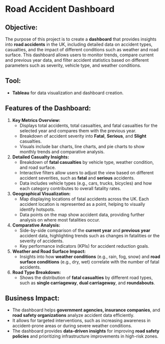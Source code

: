 # **Road Accident Dashboard**
## Objective:

The purpose of this project is to create a **dashboard** that provides insights into **road accidents** in the UK, including detailed data on accident types, casualties, and the impact of different conditions such as weather and road surface. This dashboard allows users to monitor trends, compare current and previous year data, and filter accident statistics based on different parameters such as severity, vehicle type, and weather conditions.

## Tool:

- **Tableau** for data visualization and dashboard creation.

## Features of the Dashboard:

1. **Key Metrics Overview:**
    - Displays total accidents, total casualties, and fatal casualties for the selected year and compares them with the previous year.
    - Breakdown of accident severity into **Fatal**, **Serious**, and **Slight** casualties.
    - Visuals include bar charts, line charts, and pie charts to show monthly trends and comparative analysis.
2. **Detailed Casualty Insights:**
    - Breakdown of **fatal casualties** by vehicle type, weather condition, and road surface.
    - Interactive filters allow users to adjust the view based on different accident severities, such as **fatal** and **serious** accidents.
    - Data includes vehicle types (e.g., cars, trucks, bicycles) and how each category contributes to overall fatality rates.
3. **Geographical Visualization:**
    - Map displaying locations of fatal accidents across the UK. Each accident location is represented as a point, helping to visually identify hotspots.
    - Data points on the map show accident data, providing further analysis on where most fatalities occur.
4. **Comparative Analysis:**
    - Side-by-side comparison of the **current year** and **previous year** accident data, highlighting trends such as changes in fatalities or the severity of accidents.
    - Key performance indicators (KPIs) for accident reduction goals.
5. **Weather and Road Surface Impact:**
    - Insights into how **weather conditions** (e.g., rain, fog, snow) and **road surface conditions** (e.g., dry, wet) correlate with the number of fatal accidents.
6. **Road Type Breakdown:**
    - Shows the distribution of **fatal casualties** by different road types, such as **single carriageway**, **dual carriageway**, and **roundabouts**.

## Business Impact:

- The dashboard helps **government agencies, insurance companies**, and **road safety organizations** analyze accident data efficiently.
- It allows for targeted interventions, such as increasing awareness in accident-prone areas or during severe weather conditions.
- The dashboard provides **data-driven insights** for improving **road safety policies** and prioritizing infrastructure improvements in high-risk zones.
